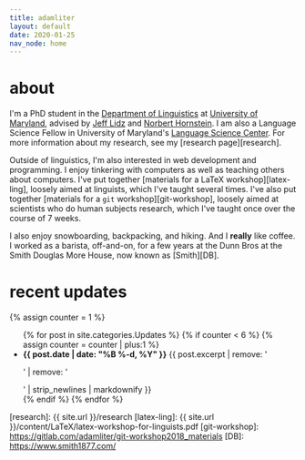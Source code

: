 ```yaml
---
title: adamliter
layout: default
date: 2020-01-25
nav_node: home
---
```


# about

I'm a PhD student in the [Department of Linguistics][umd-ling] at
[University of Maryland][umd], advised by [Jeff Lidz][jeff] and [Norbert
Hornstein][norbert]. I am also a Language Science Fellow in University
of Maryland's [Language Science Center][lsc]. For more information about
my research, see my [research page][research].

Outside of linguistics, I'm also interested in web development and
programming. I enjoy tinkering with computers as well as teaching others
about computers. I've put together [materials for a LaTeX
workshop][latex-ling], loosely aimed at linguists, which I've taught
several times. I've also put together [materials for a `git`
workshop][git-workshop], loosely aimed at scientists who do human
subjects research, which I've taught once over the course of 7 weeks.

I also enjoy snowboarding, backpacking, and hiking. And I **really**
like coffee.  I worked as a barista, off-and-on, for a few years at the
Dunn Bros at the Smith Douglas More House, now known as [Smith][DB].

# recent updates

{% assign counter = 1 %}

<ul>
{% for post in site.categories.Updates %}
{% if counter < 6 %}
{% assign counter = counter | plus:1 %}
<li>
  <strong>{{ post.date | date: "%B %-d, %Y" }}</strong>
  {{ post.excerpt | remove: '<p>' | remove: '</p>' | strip_newlines | markdownify }}
</li>
{% endif %}
{% endfor %}
</ul>

[umd-ling]: http://ling.umd.edu/
[umd]: https://umd.edu/
[jeff]: https://jefflidz.com
[norbert]: http://ling.umd.edu/~hornstein/
[lsc]: http://languagescience.umd.edu/
[research]: {{ site.url }}/research
[latex-ling]: {{ site.url }}/content/LaTeX/latex-workshop-for-linguists.pdf
[git-workshop]: https://gitlab.com/adamliter/git-workshop2018_materials
[DB]: https://www.smith1877.com/
